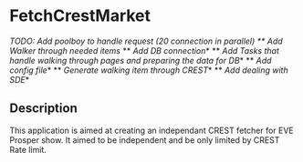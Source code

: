 # FetchCrestMarket

**TODO: *Add poolboy to handle request (20 connection in parallel)**
**      *Add Walker through needed items**
**      *Add DB connection**
**      *Add Tasks that handle walking through pages and preparing the data for DB**
**      *Add config file**
**      *Generate walking item through CREST**
**      *Add dealing with SDE**

## Description

This application is aimed at creating an independant CREST fetcher for EVE Prosper show.
It aimed to be independent and be only limited by CREST Rate limit.
